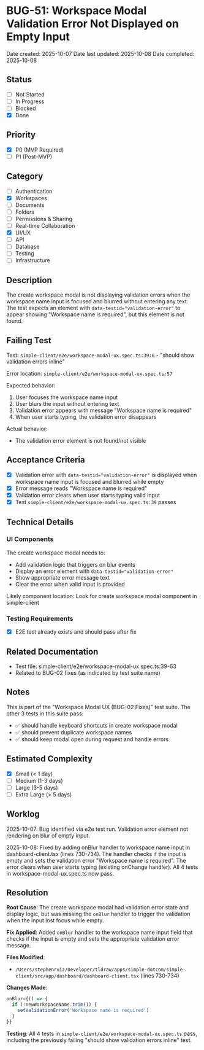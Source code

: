 # BUG-51: Workspace Modal Validation Error Not Displayed on Empty Input

Date created: 2025-10-07
Date last updated: 2025-10-08
Date completed: 2025-10-08

## Status

- [ ] Not Started
- [ ] In Progress
- [ ] Blocked
- [x] Done

## Priority

- [x] P0 (MVP Required)
- [ ] P1 (Post-MVP)

## Category

- [ ] Authentication
- [x] Workspaces
- [ ] Documents
- [ ] Folders
- [ ] Permissions & Sharing
- [ ] Real-time Collaboration
- [x] UI/UX
- [ ] API
- [ ] Database
- [ ] Testing
- [ ] Infrastructure

## Description

The create workspace modal is not displaying validation errors when the workspace name input is focused and blurred without entering any text. The test expects an element with `data-testid="validation-error"` to appear showing "Workspace name is required", but this element is not found.

## Failing Test

Test: `simple-client/e2e/workspace-modal-ux.spec.ts:39:6` - "should show validation errors inline"

Error location: `simple-client/e2e/workspace-modal-ux.spec.ts:57`

Expected behavior:
1. User focuses the workspace name input
2. User blurs the input without entering text
3. Validation error appears with message "Workspace name is required"
4. When user starts typing, the validation error disappears

Actual behavior:
- The validation error element is not found/not visible

## Acceptance Criteria

- [x] Validation error with `data-testid="validation-error"` is displayed when workspace name input is focused and blurred while empty
- [x] Error message reads "Workspace name is required"
- [x] Validation error clears when user starts typing valid input
- [x] Test `simple-client/e2e/workspace-modal-ux.spec.ts:39` passes

## Technical Details

### UI Components

The create workspace modal needs to:
- Add validation logic that triggers on blur events
- Display an error element with `data-testid="validation-error"`
- Show appropriate error message text
- Clear the error when valid input is provided

Likely component location: Look for create workspace modal component in simple-client

### Testing Requirements

- [x] E2E test already exists and should pass after fix

## Related Documentation

- Test file: simple-client/e2e/workspace-modal-ux.spec.ts:39-63
- Related to BUG-02 fixes (as indicated by test suite name)

## Notes

This is part of the "Workspace Modal UX (BUG-02 Fixes)" test suite. The other 3 tests in this suite pass:
- ✅ should handle keyboard shortcuts in create workspace modal
- ✅ should prevent duplicate workspace names
- ✅ should keep modal open during request and handle errors

## Estimated Complexity

- [x] Small (< 1 day)
- [ ] Medium (1-3 days)
- [ ] Large (3-5 days)
- [ ] Extra Large (> 5 days)

## Worklog

2025-10-07: Bug identified via e2e test run. Validation error element not rendering on blur of empty input.

2025-10-08: Fixed by adding onBlur handler to workspace name input in dashboard-client.tsx (lines 730-734). The handler checks if the input is empty and sets the validation error "Workspace name is required". The error clears when user starts typing (existing onChange handler). All 4 tests in workspace-modal-ux.spec.ts now pass.

## Resolution

**Root Cause**: The create workspace modal had validation error state and display logic, but was missing the `onBlur` handler to trigger the validation when the input lost focus while empty.

**Fix Applied**: Added `onBlur` handler to the workspace name input field that checks if the input is empty and sets the appropriate validation error message.

**Files Modified**:
- `/Users/stephenruiz/Developer/tldraw/apps/simple-dotcom/simple-client/src/app/dashboard/dashboard-client.tsx` (lines 730-734)

**Changes Made**:
```typescript
onBlur={() => {
  if (!newWorkspaceName.trim()) {
    setValidationError('Workspace name is required')
  }
}}
```

**Testing**: All 4 tests in `simple-client/e2e/workspace-modal-ux.spec.ts` pass, including the previously failing "should show validation errors inline" test.
